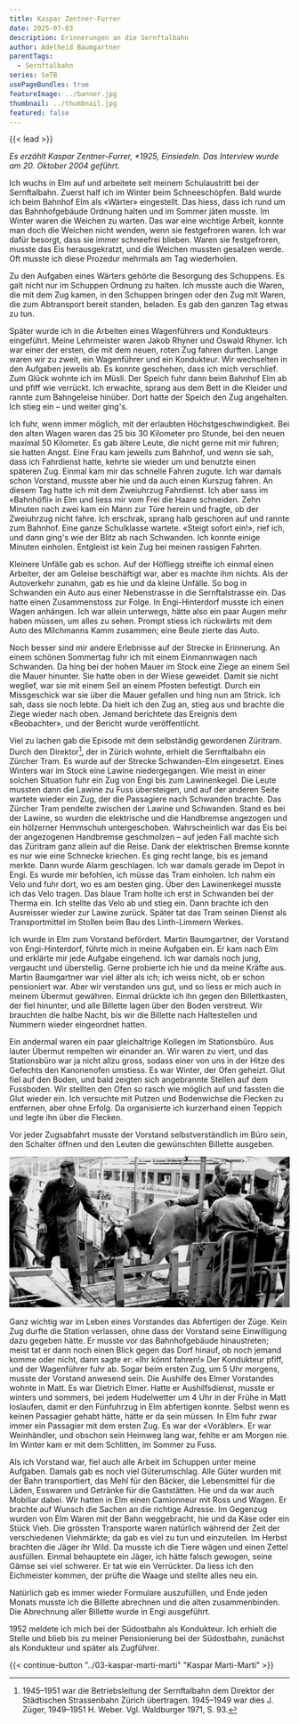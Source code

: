 ```yaml
---
title: Kaspar Zentner-Furrer
date: 2025-07-03
description: Erinnerungen an die Sernftalbahn
author: Adelheid Baumgartner
parentTags:
  - Sernftalbahn
series: SeTB
usePageBundles: true
featureImage: ../banner.jpg
thumbnail: ../thumbnail.jpg
featured: false
---
```


{{< lead >}}

*Es erzählt Kaspar Zentner-Furrer, \*1925, Einsiedeln. Das Interview
wurde am 20. Oktober 2004 geführt.*

Ich wuchs in Elm auf und arbeitete seit meinem Schulaustritt bei der
Sernftalbahn. Zuerst half ich im Winter beim Schneeschöpfen. Bald
wurde ich beim Bahnhof Elm als «Wärter» eingestellt. Das hiess, dass
ich rund um das Bahnhofgebäude Ordnung halten und im Sommer jäten
musste. Im Winter waren die Weichen zu warten. Das war eine wichtige
Arbeit, konnte man doch die Weichen nicht wenden, wenn sie
festgefroren waren. Ich war dafür besorgt, dass sie immer schneefrei
blieben. Waren sie festgefroren, musste das Eis herausgekratzt, und
die Weichen mussten gesalzen werde. Oft musste ich diese Prozedur
mehrmals am Tag wiederholen.

Zu den Aufgaben eines Wärters gehörte die Besorgung des Schuppens. Es
galt nicht nur im Schuppen Ordnung zu halten. Ich musste auch die
Waren, die mit dem Zug kamen, in den Schuppen bringen oder den Zug mit
Waren, die zum Abtransport bereit standen, beladen. Es gab den ganzen
Tag etwas zu tun.

Später wurde ich in die Arbeiten eines Wagenführers und Kondukteurs
eingeführt. Meine Lehrmeister waren Jakob Rhyner und Oswald Rhyner.
Ich war einer der ersten, die mit dem neuen, roten Zug fahren durften.
Lange waren wir zu zweit, ein Wagenführer und ein Kondukteur. Wir
wechselten in den Aufgaben jeweils ab. Es konnte geschehen, dass ich
mich verschlief. Zum Glück wohnte ich im Müsli. Der Speich fuhr dann
beim Bahnhof Elm ab und pfiff wie verrückt. Ich erwachte, sprang aus
dem Bett in die Kleider und rannte zum Bahngeleise hinüber. Dort hatte
der Speich den Zug angehalten. Ich stieg ein – und weiter ging's.

Ich fuhr, wenn immer möglich, mit der erlaubten Höchstgeschwindigkeit.
Bei den alten Wagen waren das 25 bis 30 Kilometer pro Stunde, bei den
neuen maximal 50 Kilometer. Es gab ältere Leute, die nicht gerne mit
mir fuhren; sie hatten Angst. Eine Frau kam jeweils zum Bahnhof, und
wenn sie sah, dass ich Fahrdienst hatte, kehrte sie wieder um und
benutzte einen späteren Zug. Einmal kam mir das schnelle Fahren
zugute. Ich war damals schon Vorstand, musste aber hie und da auch
einen Kurszug fahren. An diesem Tag hatte ich mit dem Zweiuhrzug
Fahrdienst. Ich aber sass im «Bahnhöfli» in Elm und liess mir vom Frei
die Haare schneiden. Zehn Minuten nach zwei kam ein Mann zur Türe
herein und fragte, ob der Zweiuhrzug nicht fahre. Ich erschrak, sprang
halb geschoren auf und rannte zum Bahnhof. Eine ganze Schulklasse
wartete. «Steigt sofort ein!», rief ich, und dann ging's wie der Blitz
ab nach Schwanden. Ich konnte einige Minuten einholen. Entgleist ist
kein Zug bei meinen rassigen Fahrten.

Kleinere Unfälle gab es schon. Auf der Höfliegg streifte ich einmal
einen Arbeiter, der am Geleise beschäftigt war, aber es machte ihm
nichts. Als der Autoverkehr zunahm, gab es hie und da kleine Unfälle.
So bog in Schwanden ein Auto aus einer Nebenstrasse in die
Sernftalstrasse ein. Das hatte einen Zusammenstoss zur Folge. In
Engi-Hinterdorf musste ich einen Wagen anhängen. Ich war allein
unterwegs, hätte also ein paar Augen mehr haben müssen, um alles zu
sehen. Prompt stiess ich rückwärts mit dem Auto des Milchmanns Kamm
zusammen; eine Beule zierte das Auto.

Noch besser sind mir andere Erlebnisse auf der Strecke in Erinnerung.
An einem schönen Sommertag fuhr ich mit einem Einmannwagen nach
Schwanden. Da hing bei der hohen Mauer im Stock eine Ziege an einem
Seil die Mauer hinunter. Sie hatte oben in der Wiese geweidet. Damit
sie nicht weglief, war sie mit einem Seil an einem Pfosten befestigt.
Durch ein Missgeschick war sie über die Mauer gefallen und hing nun am
Strick. Ich sah, dass sie noch lebte. Da hielt ich den Zug an, stieg
aus und brachte die Ziege wieder nach oben. Jemand berichtete das
Ereignis dem «Beobachter», und der Bericht wurde veröffentlicht.

Viel zu lachen gab die Episode mit dem selbständig gewordenen
Züritram. Durch den Direktor[^1], der in Zürich wohnte, erhielt die
Sernftalbahn ein Zürcher Tram. Es wurde auf der Strecke Schwanden–Elm
eingesetzt. Eines Winters war im Stock eine Lawine niedergegangen. Wie
meist in einer solchen Situation fuhr ein Zug von Engi bis zum
Lawinenkegel. Die Leute mussten dann die Lawine zu Fuss übersteigen,
und auf der anderen Seite wartete wieder ein Zug, der die Passagiere
nach Schwanden brachte. Das Zürcher Tram pendelte zwischen der Lawine
und Schwanden. Stand es bei der Lawine, so wurden die elektrische und
die Handbremse angezogen und ein hölzerner Hemmschuh untergeschoben.
Wahrscheinlich war das Eis bei der angezogenen Handbremse geschmolzen
– auf jeden Fall machte sich das Züritram ganz allein auf die Reise.
Dank der elektrischen Bremse konnte es nur wie eine Schnecke kriechen.
Es ging recht lange, bis es jemand merkte. Dann wurde Alarm
geschlagen. Ich war damals gerade im Depot in Engi. Es wurde mir
befohlen, ich müsse das Tram einholen. Ich nahm ein Velo und fuhr
dort, wo es am besten ging. Über den Lawinenkegel musste ich das Velo
tragen. Das blaue Tram holte ich erst in Schwanden bei der Therma ein.
Ich stellte das Velo ab und stieg ein. Dann brachte ich den Ausreisser
wieder zur Lawine zurück. Später tat das Tram seinen Dienst als
Transportmittel im Stollen beim Bau des Linth-Limmern Werkes.

Ich wurde in Elm zum Vorstand befördert. Martin Baumgartner, der
Vorstand von Engi-Hinterdorf, führte mich in meine Aufgaben ein. Er
kam nach Elm und erklärte mir jede Aufgabe eingehend. Ich war damals
noch jung, vergaucht und überstellig. Gerne probierte ich hie und da
meine Kräfte aus. Martin Baumgartner war viel älter als ich; ich weiss
nicht, ob er schon pensioniert war. Aber wir verstanden uns gut, und
so liess er mich auch in meinem Übermut gewähren. Einmal drückte ich
ihn gegen den Billettkasten, der fiel hinunter, und alle Billette
lagen über den Boden verstreut. Wir brauchten die halbe Nacht, bis wir
die Billette nach Haltestellen und Nummern wieder eingeordnet hatten.

Ein andermal waren ein paar gleichaltrige Kollegen im Stationsbüro.
Aus lauter Übermut rempelten wir einander an. Wir waren zu viert, und
das Stationsbüro war ja nicht allzu gross, sodass einer von uns in der
Hitze des Gefechts den Kanonenofen umstiess. Es war Winter, der Ofen
geheizt. Glut fiel auf den Boden, und bald zeigten sich angebrannte
Stellen auf dem Fussboden. Wir stellten den Ofen so rasch wie möglich
auf und fassten die Glut wieder ein. Ich versuchte mit Putzen und
Bodenwichse die Flecken zu entfernen, aber ohne Erfolg. Da
organisierte ich kurzerhand einen Teppich und legte ihn über die
Flecken.

Vor jeder Zugsabfahrt musste der Vorstand selbstverständlich im Büro
sein, den Schalter öffnen und den Leuten die gewünschten Billette
ausgeben.

![Viehauslad in Elm.](viehauslad-elm.jpg)

Ganz wichtig war im Leben eines Vorstandes das Abfertigen der Züge.
Kein Zug durfte die Station verlassen, ohne dass der Vorstand seine
Einwilligung dazu gegeben hätte. Er musste vor das Bahnhofgebäude
hinaustreten; meist tat er dann noch einen Blick gegen das Dorf
hinauf, ob noch jemand komme oder nicht, dann sagte er: «Ihr könnt
fahren!» Der Kondukteur pfiff, und der Wagenführer fuhr ab. Sogar beim
ersten Zug, um 5 Uhr morgens, musste der Vorstand anwesend sein. Die
Aushilfe des Elmer Vorstandes wohnte in Matt. Es war Dietrich Elmer.
Hatte er Aushilfsdienst, musste er winters und sommers, bei jedem
Hudelwetter um 4 Uhr in der Frühe in Matt loslaufen, damit er den
Fünfuhrzug in Elm abfertigen konnte. Selbst wenn es keinen Passagier
gehabt hätte, hätte er da sein müssen. In Elm fuhr zwar immer ein
Passagier mit dem ersten Zug. Es war der «Voräbler». Er war
Weinhändler, und obschon sein Heimweg lang war, fehlte er am Morgen
nie. Im Winter kam er mit dem Schlitten, im Sommer zu Fuss.

Als ich Vorstand war, fiel auch alle Arbeit im Schuppen unter meine
Aufgaben. Damals gab es noch viel Güterumschlag. Alle Güter wurden mit
der Bahn transportiert, das Mehl für den Bäcker, die Lebensmittel für
die Läden, Esswaren und Getränke für die Gaststätten. Hie und da war
auch Mobiliar dabei. Wir hatten in Elm einen Camionneur mit Ross und
Wagen. Er brachte auf Wunsch die Sachen an die richtige Adresse. Im
Gegenzug wurden von Elm Waren mit der Bahn weggebracht, hie und da
Käse oder ein Stück Vieh. Die grössten Transporte waren natürlich
während der Zeit der verschiedenen Viehmärkte; da gab es viel zu tun
und einzuteilen. Im Herbst brachten die Jäger ihr Wild. Da musste ich
die Tiere wägen und einen Zettel ausfüllen. Einmal behauptete ein
Jäger, ich hätte falsch gewogen, seine Gämse sei viel schwerer. Er tat
wie ein Verrückter. Da liess ich den Eichmeister kommen, der prüfte
die Waage und stellte alles neu ein.

Natürlich gab es immer wieder Formulare auszufüllen, und Ende jeden
Monats musste ich die Billette abrechnen und die alten zusammenbinden.
Die Abrechnung aller Billette wurde in Engi ausgeführt.

1952 meldete ich mich bei der Südostbahn als Kondukteur. Ich erhielt
die Stelle und blieb bis zu meiner Pensionierung bei der Südostbahn,
zunächst als Kondukteur und später als Zugführer.

[^1]: 1945–1951 war die Betriebsleitung der Sernftalbahn dem Direktor
    der Städtischen Strassenbahn Zürich übertragen. 1945–1949 war dies
    J. Züger, 1949–1951 H. Weber. Vgl. Waldburger 1971, S. 93.

{{< continue-button "../03-kaspar-marti-marti" "Kaspar Marti-Marti" >}}
